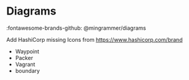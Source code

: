 # Diagrams

:fontawesome-brands-github: @mingrammer/diagrams

Add HashiCorp missing Icons from <https://www.hashicorp.com/brand>

- Waypoint
- Packer
- Vagrant
- boundary
